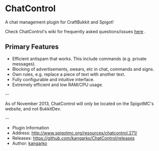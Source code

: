 ChatControl
===========

A chat management plugin for CraftBukkit and Spigot!

Check ChatControl's wiki for frequently asked questions/issues [here](https://github.com/kangarko/ChatControl/wiki/Frequently-asked-questions-or-issues) .

Primary Features
-----------

* Efficient antispam that works. This include commands (e.g. private messages).
* Blocking of advertisements, swears, etc in chat, commands and signs.
* Own rules, e.g. replace a piece of text with another text.
* Fully configurable and intuitive interface.
* Extremely efficient and low RAM/CPU usage.

--

As of November 2013, ChatControl will only be located on the SpigotMC's website, and not BukkitDev. 

--

* Plugin Information
 * Address:  http://www.spigotmc.org/resources/chatcontrol.271/
 * Releases: https://github.com/kangarko/ChatControl/releases
 * Author:   [kangarko](https://github.com/kangarko)
